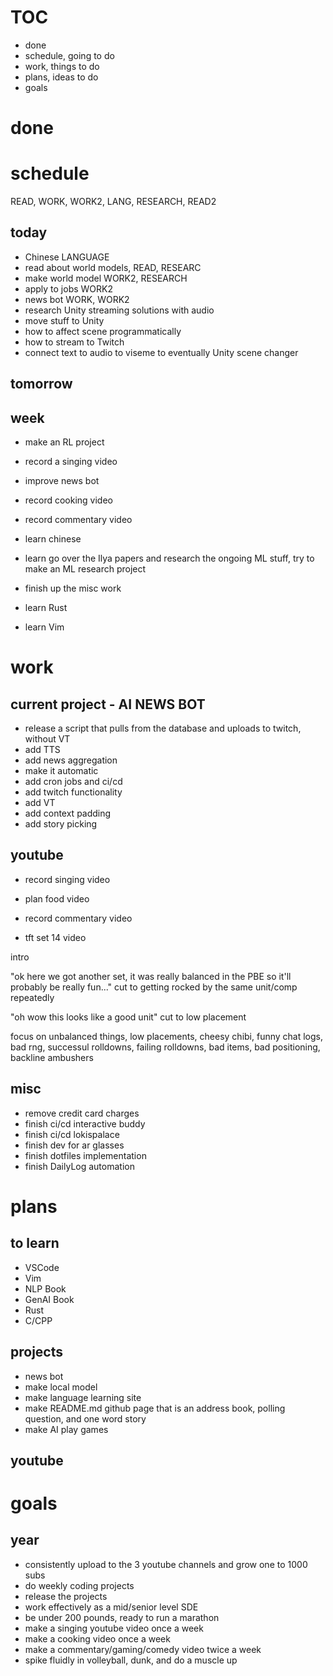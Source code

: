 # TOC
- done
- schedule, going to do
- work, things to do
- plans, ideas to do
- goals

# done

# schedule
READ, WORK, WORK2, LANG, RESEARCH, READ2

## today
- Chinese LANGUAGE
- read about world models, READ, RESEARC
- make world model WORK2, RESEARCH
- apply to jobs WORK2
- news bot WORK, WORK2
 - research Unity streaming solutions with audio
 - move stuff to Unity
  - how to affect scene programmatically
  - how to stream to Twitch
 - connect text to audio to viseme to eventually Unity scene changer



## tomorrow

## week
- make an RL project
- record a singing video
- improve news bot
- record cooking video
- record commentary video
- learn chinese 
- learn go over the Ilya papers and research the ongoing ML stuff, try to make an ML research project

- finish up the misc work
- learn Rust
- learn Vim


# work
## current project - AI NEWS BOT
- release a script that pulls from the database and uploads to twitch, without VT
 - add TTS
 - add news aggregation
- make it automatic
 - add cron jobs and ci/cd
- add twitch functionality
- add VT
- add context padding
- add story picking



## youtube
- record singing video
- plan food video
- record commentary video

- tft set 14 video
 
 intro 

 "ok here we got another set, it was really balanced in the PBE so it'll probably be really fun..." cut to getting rocked by the same unit/comp repeatedly

 "oh wow this looks like a good unit" cut to low placement

 focus on unbalanced things, low placements, cheesy chibi, funny chat logs, bad rng, successul rolldowns, failing rolldowns, bad items, bad positioning, backline ambushers

## misc
- remove credit card charges
- finish ci/cd interactive buddy
- finish ci/cd lokispalace
- finish dev for ar glasses
- finish dotfiles implementation
- finish DailyLog automation

# plans

## to learn 
- VSCode
- Vim
- NLP Book
- GenAI Book
- Rust
- C/CPP

## projects
- news bot
- make local model
- make language learning site
- make README.md github page that is an address book, polling question, and one word story
- make AI play games

## youtube


# goals 

## year
- consistently upload to the 3 youtube channels and grow one to 1000 subs
- do weekly coding projects
 - release the projects
- work effectively as a mid/senior level SDE
- be under 200 pounds, ready to run a marathon
- make a singing youtube video once a week
- make a cooking video once a week
- make a commentary/gaming/comedy video twice a week
- spike fluidly in volleyball, dunk, and do a muscle up
